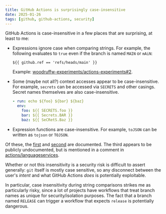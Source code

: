 ```yaml
---
title: GitHub Actions is surprisingly case-insensitive
date: 2025-01-26
tags: [github, github-actions, security]
---
```


GitHub Actions is case-insensitive in a few places that are surprising,
at least to me:

- Expressions ignore case when comparing strings. For example, the following
  evaluates to `true` even if the branch is named `MAIN` or `mAiN`:

    ```
    ${{ github.ref == 'refs/heads/main' }}
    ```

    Example: [woodruffw-experiments/actions-experiments#2](https://github.com/woodruffw-experiments/actions-experiments/pull/2).

- Some (maybe not all?) context accesses appear to be case-insensitive.
  For example, `secrets` can be accessed via `SECRETS` and other casings.
  Secret names themselves are also case-insensitive.

    ```yaml
    - run: echo ${foo} ${bar} ${baz}
      env:
        foo: ${{ SECRETS.foo }}
        bar: ${{ Secrets.BAR }}
        baz: ${{ SeCRetS.Baz }}
    ```

- Expression functions are case-insensitive. For example, `toJSON`
  can be written as `tojson` or `TOJSON`.

Of these, the [first] and [second] are documented. The third appears to be
publicly undocumented, but is mentioned in a comment in
[actions/languageservices].

Whether or not this insensitivity is a security risk is difficult to assert
generally: `git` itself is mostly case sensitive, so any disconnect
between the user's *intent* and what GitHub Actions *does* is potentially
exploitable.

In particular, case insensitivity during string comparisons
strikes me as particularly risky, since a lot of projects have workflows
that treat branch names as unique for security/isolation purposes. The fact
that a branch named `RELEASE` can trigger a workflow that expects `release` is
potentially dangerous.

[first]: https://docs.github.com/en/actions/writing-workflows/choosing-what-your-workflow-does/evaluate-expressions-in-workflows-and-actions#operators

[second]: https://docs.github.com/en/actions/security-for-github-actions/security-guides/using-secrets-in-github-actions#naming-your-secrets

[actions/languageservices]: https://github.com/actions/languageservices/blob/3a8c29c2df26d94c6fd07c7a918a0dfabedba685/expressions/src/funcs.ts#L28-L33
